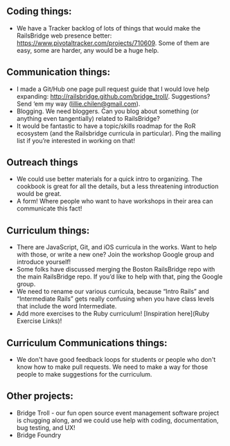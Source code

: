 ## Coding things:

* We have a Tracker backlog of lots of things that would make the RailsBridge web presence better: https://www.pivotaltracker.com/projects/710609. Some of them are easy, some are harder, any would be a huge help.

## Communication things:

* I made a Git/Hub one page pull request guide that I would love help expanding: http://railsbridge.github.com/bridge_troll/. Suggestions? Send ‘em my way (lillie.chilen@gmail.com).
* Blogging. We need bloggers. Can you blog about something (or anything even tangentially) related to RailsBridge?
* It would be fantastic to have a topic/skills roadmap for the RoR ecosystem (and the Railsbridge curricula in particular). Ping the mailing list if you’re interested in working on that!

## Outreach things

* We could use better materials for a quick intro to organizing. The cookbook is great for all the details, but a less threatening introduction would be great.
* A form! Where people who want to have workshops in their area can communicate this fact!

## Curriculum things:

* There are JavaScript, Git, and iOS curricula in the works. Want to help with those, or write a new one? Join the workshop Google group and introduce yourself!
* Some folks have discussed merging the Boston RailsBridge repo with the main RailsBridge repo. If you’d like to help with that, ping the Google group.
* We need to rename our various curricula, because “Intro Rails” and “Intermediate Rails” gets really confusing when you have class levels that include the word Intermediate.
* Add more exercises to the Ruby curriculum! [Inspiration here](Ruby Exercise Links)!

## Curriculum Communications things:

* We don't have good feedback loops for students or people who don't know how to make pull requests. We need to make a way for those people to make suggestions for the curriculum.

## Other projects:

* Bridge Troll - our fun open source event management software project is chugging along, and we could use help with coding, documentation, bug testing, and UX!
* Bridge Foundry